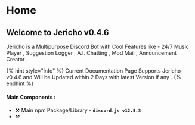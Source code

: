 # Home

## Welcome to Jericho v0.4.6

Jericho is a Multipurpose Discord Bot with Cool Features like - 24/7 Music Player , Suggestion Logger , A.I. Chatting , Mod Mail , Announcement Creator .

{% hint style="info" %}
 Current Documentation Page Supports Jericho v0.4.6 and Will be Updated within 2 Days with latest Version if any .
{% endhint %}

#### Main Components :

* ⚒ Main npm Package/Library - **`discord.js v12.5.3`**
* ⚒ 



